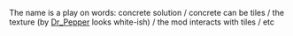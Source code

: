 The name is a play on words: concrete solution / concrete can be tiles / the texture (by [Dr_Pepper](https://mods.factorio.com/user/Dr_Pepper) looks white-ish) / the mod interacts with tiles / etc

